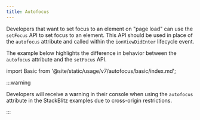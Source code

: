```yaml
---
title: Autofocus
---
```


<head>
  <title>Autofocus</title>
  <meta
    name="description"
    content="Learn how to manage focus in Ionic applications using the setFocus API instead of the autofocus attribute."
  />
</head>

Developers that want to set focus to an element on "page load" can use the `setFocus` API to set focus to an element. This API should be used in place of the `autofocus` attribute and called within the `ionViewDidEnter` lifecycle event.

The example below highlights the difference in behavior between the `autofocus` attribute and the `setFocus` API.

import Basic from '@site/static/usage/v7/autofocus/basic/index.md';

<Basic />

:::warning

Developers will receive a warning in their console when using the `autofocus` attribute in the StackBlitz examples due to cross-origin restrictions.

:::
